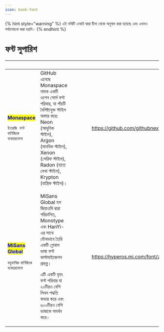 ```yaml
---
icon: book-font
---
```


{% hint style="warning" %}
এই নথিটি এআই দ্বারা চীনা থেকে অনুবাদ করা হয়েছে এবং এখনও পর্যালোচনা করা হয়নি।
{% endhint %}

# ফন্ট সুপারিশ

<table data-column-title-hidden data-view="cards"><thead><tr><th></th><th></th><th></th><th data-hidden data-type="content-ref"></th><th data-hidden data-type="content-ref"></th><th data-hidden data-type="files"></th><th data-hidden data-card-target data-type="content-ref"></th><th data-hidden data-card-cover data-type="files"></th><th data-hidden data-type="files"></th><th data-hidden><select></select></th><th data-hidden data-type="rating" data-max="5"></th><th data-hidden data-type="files"></th><th data-hidden data-type="rating" data-max="5"></th><th data-hidden data-type="content-ref"></th><th data-hidden data-type="files"></th><th data-hidden data-type="users" data-multiple></th><th data-hidden><select></select></th><th data-hidden data-type="users" data-multiple></th><th data-hidden data-type="checkbox"></th></tr></thead><tbody><tr><td><p><mark style="color:blue;"><strong>Monaspace</strong></mark></p><p><code>ইংরেজি ফন্ট</code> <code>বাণিজ্যিক ব্যবহারযোগ্য</code></p></td><td>GitHub এনেছে Monaspace নামক একটি ওপেন সোর্স ফন্ট পরিবার, যা পাঁচটি বৈশিষ্ট্যযুক্ত স্টাইল অফার করে: Neon (আধুনিক স্টাইল), Argon (মানবিক স্টাইল), Xenon (সেরিফ স্টাইল), Radon (হাতে লেখা স্টাইল), Krypton (যান্ত্রিক স্টাইল)।</td><td></td><td></td><td></td><td></td><td><a href="https://github.com/githubnext/monaspace">https://github.com/githubnext/monaspace</a></td><td><a href="../../.gitbook/assets/5ad38bb33425c9c4992e8a89bb9c45d.png">5ad38bb33425c9c4992e8a89bb9c45d.png</a></td><td></td><td></td><td>null</td><td></td><td>4</td><td></td><td></td><td></td><td></td><td></td><td>false</td></tr><tr><td><p><mark style="color:blue;"><strong>MiSans Global</strong></mark></p><p><code>বহুভাষিক</code> <code>বাণিজ্যিক ব্যবহারযোগ্য</code></p></td><td><p>MiSans Global হল জিয়াওমি দ্বারা পরিচালিত, Monotype এবং HanYi-এর সাথে যৌথভাবে তৈরি একটি গ্লোবাল ভাষা ফন্ট কাস্টমাইজেশন প্রকল্প।</p><p>এটি একটি বৃহৎ ফন্ট পরিবার যা ২০টিরও বেশি লিখন পদ্ধতি কভার করে এবং ৬০০টিরও বেশি ভাষাকে সমর্থন করে।</p></td><td></td><td></td><td></td><td></td><td><a href="https://hyperos.mi.com/font/zh/">https://hyperos.mi.com/font/zh/</a></td><td><a href="../../.gitbook/assets/b42878132e2124d96ad6296af6d1d8e.png">b42878132e2124d96ad6296af6d1d8e.png</a></td><td></td><td></td><td>null</td><td></td><td>null</td><td></td><td></td><td></td><td></td><td></td><td>false</td></tr></tbody></table>